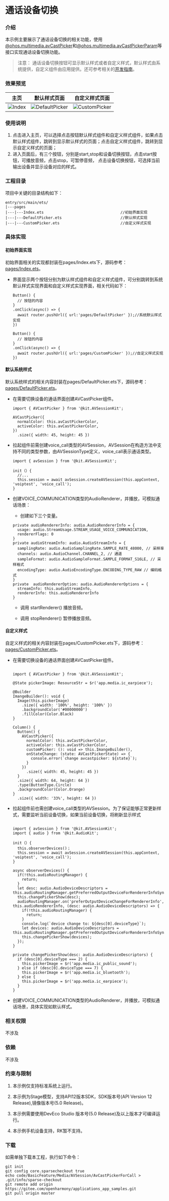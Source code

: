 # 通话设备切换

### 介绍

本示例主要展示了通话设备切换的相关功能，使用[@ohos.multimedia.avCastPicker](https://gitee.com/openharmony/docs/blob/master/zh-cn/application-dev/reference/apis-avsession-kit/ohos-multimedia-avcastpicker.md)和[@ohos.multimedia.avCastPickerParam](https://gitee.com/openharmony/docs/blob/master/zh-cn/application-dev/reference/apis-avsession-kit/js-apis-avCastPickerParam.md)等接口实现通话设备切换功能。

> 注意：
> 通话设备切换按钮可显示默认样式或者自定义样式，默认样式由系统提供，自定义组件由应用提供。还可参考相关的[开发指南](https://gitee.com/openharmony/docs/blob/master/zh-cn/application-dev/media/avsession/using-switch-call-devices.md)。

### 效果预览

| 主页 | 默认样式页面 | 自定义样式页面 |
|-------------------------------- | -------------------------------- | -------------------------------- |
| ![Index](screenshots/device/Index.jpeg) | ![DefaultPicker](screenshots/device/DefaultPicker.jpeg) | ![CustomPicker](screenshots/device/CustomPicker.jpeg) |

### 使用说明

1. 点击进入主页，可以选择点击按钮默认样式组件和自定义样式组件，如果点击默认样式组件，跳转到显示默认样式的页面；点击自定义样式组件，跳转到显示自定义样式的页面；
2. 进入页面后，有三个按钮，分别是start,stop和设备切换按钮，点击start按钮，可播放音频，点击stop，可暂停音频， 点击设备切换按钮，可选择当前输出设备并显示设备对应的样式。

### 工程目录

项目中关键的目录结构如下：

```
entry/src/main/ets/
|---pages
|---|---Index.ets                                  //初始界面实现
|---|---DefaultPicker.ets                          //默认样式实现
|---|---CustomPicker.ets                           //自定义样式实现

```

### 具体实现

#### 初始界面实现

  初始界面相关的实现都封装在pages/Index.ets下，源码参考：[pages/Index.ets](./entry/src/main/ets/pages/Index.ets)。

  * 界面显示两个按钮分别为默认样式组件和自定义样式组件，可分别跳转到系统默认样式实现界面和自定义样式实现界面，相关代码如下：

    ```ets
    Button() {
      // 按钮的内容
    }
    .onClick(async() => {
      await router.pushUrl({ url:'pages/DefaultPicker' });//系统默认样式实现
    })

    Button() {
      // 按钮的内容
    }
    .onClick(async() => {
      await router.pushUrl({ url:'pages/CustomPicker' });//自定义样式实现
    })
    ```
#### 默认系统样式

  默认系统样式的相关内容封装在pages/DefaultPicker.ets下，源码参考：[pages/DefaultPicker.ets](./entry/src/main/ets/pages/DefaultPicker.ets)。

  * 在需要切换设备的通话界面创建AVCastPicker组件。

    ```ets
    import { AVCastPicker } from '@kit.AVSessionKit';
    
    AVCastPicker({
      normalColor: this.avCastPickerColor,
      activeColor: this.avCastPickerColor,
    })
      .size({ width: 45, height: 45 })
    ```

  * 拉起组件前需创建voice_call类型的AVSession，AVSession在构造方法中支持不同的类型参数，由AVSessionType定义，voice_call表示通话类型。

    ```ets
    import { avSession } from '@kit.AVSessionKit';

    init（）{
      //...
      this.session = await avSession.createAVSession(this.appContext, 'voiptest', 'voice_call');
    }
    ```

  * 创建VOICE_COMMUNICATION类型的AudioRenderer，并播放，可模拟通话场景：

    * 创建如下三个变量。

    ```ets
    private audioRendererInfo: audio.AudioRendererInfo = {
      usage: audio.StreamUsage.STREAM_USAGE_VOICE_COMMUNICATION,
      rendererFlags: 0
    }
    private audioStreamInfo: audio.AudioStreamInfo = {
      samplingRate: audio.AudioSamplingRate.SAMPLE_RATE_48000, // 采样率
      channels: audio.AudioChannel.CHANNEL_2, // 通道
      sampleFormat: audio.AudioSampleFormat.SAMPLE_FORMAT_S16LE, // 采样格式
      encodingType: audio.AudioEncodingType.ENCODING_TYPE_RAW // 编码格式
    }
    private  audioRendererOption: audio.AudioRendererOptions = {
      streamInfo: this.audioStreamInfo,
      rendererInfo: this.audioRendererInfo
    }
    ``` 
    
    * 调用 startRenderer() 播放音频。

    * 调用 stopRenderer() 暂停播放音频。

#### 自定义样式

  自定义样式的相关内容封装在pages/CustomPicker.ets下，源码参考：[pages/CustomPicker.ets](./entry/src/main/ets/pages/CustomPicker.ets)。

  * 在需要切换设备的通话界面创建AVCastPicker组件。

    ```ets

    import { AVCastPicker } from '@kit.AVSessionKit';

    @State pickerImage: ResourceStr = $r('app.media.ic_earpiece');

    @Builder
    ImangeBuilder(): void {
      Image(this.pickerImage)
        .size({ width: '100%', height: '100%' })
        .backgroundColor('#00000000')
        .fillColor(Color.Black)
    }
    
    Column() {
      Button() {
        AVCastPicker({
          normalColor: this.avCastPickerColor,
          activeColor: this.avCastPickerColor,
          customPicker: (): void => this.ImangeBuilder(),
          onStateChange: (state: AVCastPickerState) => {
            console.error(`change avcastpicker: ${state}`);
          }
        })
          .size({ width: 45, height: 45 })
      }
      .size({ width: 64, height: 64 })
      .type(ButtonType.Circle)
      .backgroundColor(Color.Orange)
    }
      .size({ width: '33%', height: 64 })

    ```

  * 拉起组件前也需创建voice_call类型的AVSession。为了保证能够正常更新样式，需要监听当前设备切换，如果当前设备切换，将刷新显示样式

    ```ets

    import { avSession } from '@kit.AVSessionKit';
    import { audio } from '@kit.AudioKit';

    init（）{
      this.observerDevices()；
      this.session = await avSession.createAVSession(this.appContext, 'voiptest', 'voice_call');
    }

    async observerDevices() {
      if(!this.audioRoutingManager) {
        return;
      }
      let desc: audio.AudioDeviceDescriptors = this.audioRoutingManager.getPreferredOutputDeviceForRendererInfoSync(this.audioRendererInfo);
      this.changePickerShow(desc);
      audioRoutingManager.on('preferOutputDeviceChangeForRendererInfo', this.audioRendererInfo, (desc: audio.AudioDeviceDescriptors) => {
        if(!this.audioRoutingManager) {
          return;
        }
        console.log(`device change to: ${desc[0].deviceType}`);
        let devices: audio.AudioDeviceDescriptors = this.audioRoutingManager.getPreferredOutputDeviceForRendererInfoSync(this.audioRendererInfo);
        this.changePickerShow(devices);
      });
    }

    private changePickerShow(desc: audio.AudioDeviceDescriptors) {
      if (desc[0].deviceType === 2) {
        this.pickerImage = $r('app.media.ic_public_sound');
      } else if (desc[0].deviceType === 7) {
        this.pickerImage = $r('app.media.ic_bluetooth');
      } else {
        this.pickerImage = $r('app.media.ic_earpiece');
      }
    }
    
    ```

  * 创建VOICE_COMMUNICATION类型的AudioRenderer，并播放，可模拟通话场景，具体实现如默认样式。

### 相关权限

不涉及

### 依赖

不涉及

### 约束与限制

1. 本示例仅支持标准系统上运行。

2. 本示例为Stage模型，支持API12版本SDK，SDK版本号(API Version 12 Release),镜像版本号(5.0 Release)。

3. 本示例需要使用DevEco Studio 版本号(5.0 Release)及以上版本才可编译运行。

4. 本示例手机设备支持，RK暂不支持。

### 下载

如需单独下载本工程，执行如下命令：

```
git init
git config core.sparsecheckout true
echo code/BasicFeature/Media/AVSession/AvCastPickerForCall > .git/info/sparse-checkout
git remote add origin https://gitee.com/openharmony/applications_app_samples.git
git pull origin master
```
